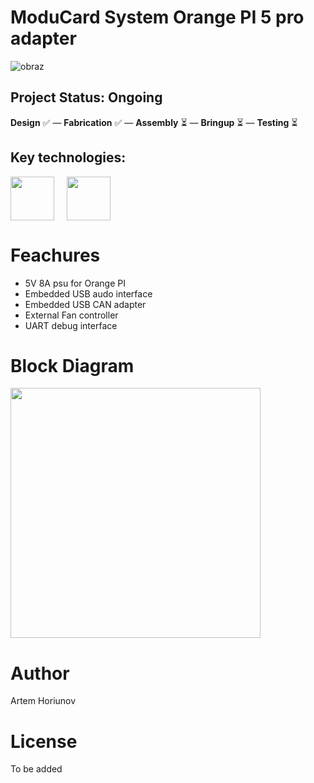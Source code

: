 # ModuCard System Orange PI 5 pro adapter
![obraz](https://github.com/user-attachments/assets/39618273-6af7-4892-a9c2-df5d4fd92d83)
## Project Status: **Ongoing**  
**Design** ✅ — **Fabrication** ✅ — **Assembly** ⏳ — **Bringup** ⏳ — **Testing** ⏳  
## Key technologies:
<img align="center" height="70" src="https://github.com/user-attachments/assets/565f0c9d-0a80-4dde-8ea5-c8de8c836827">&nbsp;&nbsp;&nbsp;&nbsp; <img align="center" height="70" src="https://github.com/user-attachments/assets/21632584-becb-4529-b696-acb84c8190e9">&nbsp;&nbsp;&nbsp;&nbsp; &nbsp;&nbsp;&nbsp;&nbsp;
# Feachures

- 5V 8A psu for Orange PI
- Embedded USB audo interface
- Embedded USB CAN adapter
- External Fan controller
- UART debug interface
  
# Block Diagram
<img align="center" height="400" src="https://github.com/user-attachments/assets/d4d65f8d-c387-4a14-a206-84c8d4a858b6">&nbsp;&nbsp;&nbsp;&nbsp;

# Author
Artem Horiunov
# License 
To be added
